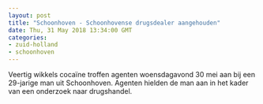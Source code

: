 ```yaml
---
layout: post
title: "Schoonhoven - Schoonhovense drugsdealer aangehouden"
date: Thu, 31 May 2018 13:34:00 GMT
categories: 
- zuid-holland 
- schoonhoven 
---
```


Veertig wikkels cocaïne troffen agenten woensdagavond 30 mei aan bij een 29-jarige man uit Schoonhoven. Agenten hielden de man aan in het kader van een onderzoek naar drugshandel.
